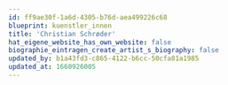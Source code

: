 ```yaml
---
id: ff9ae30f-1a6d-4305-b76d-aea499226c68
blueprint: kuenstler_innen
title: 'Christian Schrøder'
hat_eigene_website_has_own_website: false
biographie_eintragen_create_artist_s_biography: false
updated_by: b1a43fd3-c865-4122-b6cc-50cfa81a1985
updated_at: 1660926005
---
```

